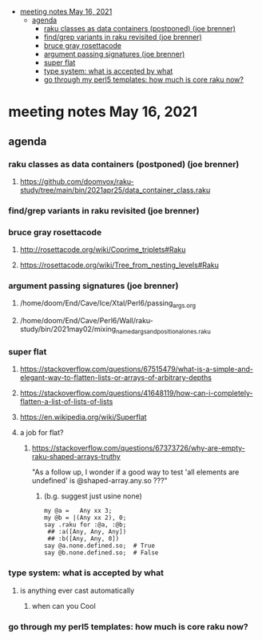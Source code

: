 - [meeting notes May 16, 2021](#org9770a66)
  - [agenda](#org0c6bd62)
    - [raku classes as data containers (postponed) (joe brenner)](#orgda88d4f)
    - [find/grep variants in raku revisited (joe brenner)](#org672a205)
    - [bruce gray rosettacode](#org546eab4)
    - [argument passing signatures (joe brenner)](#org97d1007)
    - [super flat](#orge392cca)
    - [type system: what is accepted by what](#orgbca3ef4)
    - [go through my perl5 templates: how much is core raku now?](#org72726fe)


<a id="org9770a66"></a>

# meeting notes May 16, 2021


<a id="org0c6bd62"></a>

## agenda


<a id="orgda88d4f"></a>

### raku classes as data containers (postponed) (joe brenner)

1.  <https://github.com/doomvox/raku-study/tree/main/bin/2021apr25/data_container_class.raku>


<a id="org672a205"></a>

### find/grep variants in raku revisited (joe brenner)


<a id="org546eab4"></a>

### bruce gray rosettacode

1.  <http://rosettacode.org/wiki/Coprime_triplets#Raku>

2.  <https://rosettacode.org/wiki/Tree_from_nesting_levels#Raku>


<a id="org97d1007"></a>

### argument passing signatures (joe brenner)

1.  /home/doom/End/Cave/Ice/Xtal/Perl6/passing<sub>args.org</sub>

2.  /home/doom/End/Cave/Perl6/Wall/raku-study/bin/2021may02/mixing<sub>named</sub><sub>args</sub><sub>and</sub><sub>positional</sub><sub>ones.raku</sub>


<a id="orge392cca"></a>

### super flat

1.  <https://stackoverflow.com/questions/67515479/what-is-a-simple-and-elegant-way-to-flatten-lists-or-arrays-of-arbitrary-depths>

2.  <https://stackoverflow.com/questions/41648119/how-can-i-completely-flatten-a-list-of-lists-of-lists>

3.  <https://en.wikipedia.org/wiki/Superflat>

4.  a job for flat?

    1.  <https://stackoverflow.com/questions/67373726/why-are-empty-raku-shaped-arrays-truthy>
    
        "As a follow up, I wonder if a good way to test 'all elements are undefined' is @shaped-array.any.so ???"
        
        1.  (b.g. suggest just usine none)
        
            ```perl6
            my @a =   Any xx 3;
            my @b = |(Any xx 2), 0;
            say .raku for :@a, :@b;  
             ## :a([Any, Any, Any])
             ## :b([Any, Any, 0])
            say @a.none.defined.so;  # True
            say @b.none.defined.so;  # False
            ```


<a id="orgbca3ef4"></a>

### type system: what is accepted by what

1.  is anything ever cast automatically

    1.  when can you Cool


<a id="org72726fe"></a>

### go through my perl5 templates: how much is core raku now?
